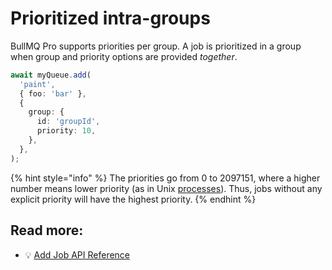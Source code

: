 # Prioritized intra-groups

BullMQ Pro supports priorities per group. A job is prioritized in a group when group and priority options are provided _together_.

```typescript
await myQueue.add(
  'paint',
  { foo: 'bar' },
  {
    group: {
      id: 'groupId',
      priority: 10,
    },
  },
);
```

{% hint style="info" %}
The priorities go from 0 to 2097151, where a higher number means lower priority (as in Unix [processes](https://en.wikipedia.org/wiki/Nice\_\(Unix\))). Thus, jobs without any explicit priority will have the highest priority.
{% endhint %}

## Read more:

* 💡 [Add Job API Reference](https://api.bullmq.pro/classes/v7.Queue.html#add)
